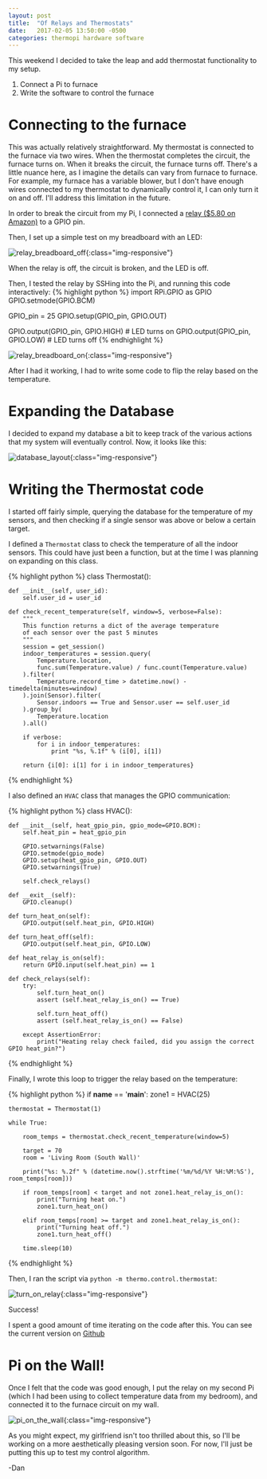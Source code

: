 ```yaml
---
layout: post
title:  "Of Relays and Thermostats"
date:   2017-02-05 13:50:00 -0500
categories: thermopi hardware software
---
```


This weekend I decided to take the leap and add thermostat functionality to my setup. 

1. Connect a Pi to furnace
1. Write the software to control the furnace

# Connecting to the furnace

This was actually relatively straightforward. My thermostat is connected to the furnace via two wires. When the thermostat completes the circuit, the furnace
turns on. When it breaks the circuit, the furnace turns off. There's a little nuance here, as I imagine the details can vary from furnace to furnace. For example,
my furnace has a variable blower, but I don't have enough wires connected to my thermostat to dynamically control it, I can only turn it on and off. I'll address 
this limitation in the future.

In order to break the circuit from my Pi, I connected a [relay ($5.80 on Amazon)](https://www.amazon.com/gp/product/B00VRUAHLE/ref=oh_aui_detailpage_o03_s01?ie=UTF8&psc=1)
to a GPIO pin.

Then, I set up a simple test on my breadboard with an LED:

![relay_breadboard_off]({{site.url}}/assets/2017-02-05-of-relays-and-thermostats/relay_breadboard_off.png){:class="img-responsive"}

When the relay is off, the circuit is broken, and the LED is off.

Then, I tested the relay by SSHing into the Pi, and running this code interactively:
{% highlight python %}
import RPi.GPIO as GPIO
GPIO.setmode(GPIO.BCM)

GPIO_pin = 25
GPIO.setup(GPIO_pin, GPIO.OUT)

GPIO.output(GPIO_pin, GPIO.HIGH) # LED turns on
GPIO.output(GPIO_pin, GPIO.LOW) # LED turns off
{% endhighlight %}

![relay_breadboard_on]({{site.url}}/assets/2017-02-05-of-relays-and-thermostats/relay_breadboard_on.png){:class="img-responsive"}

After I had it working, I had to write some code to flip the relay based on the temperature.

# Expanding the Database

I decided to expand my database a bit to keep track of the various actions that my system will eventually control. Now, it looks like this:

![database_layout]({{site.url}}/assets/2017-02-05-of-relays-and-thermostats/database_layout.png){:class="img-responsive"}

# Writing the Thermostat code

I started off fairly simple, querying the database for the temperature of my sensors, and then checking if a single sensor was above or below a certain target.

I defined a `Thermostat` class to check the temperature of all the indoor sensors. This could have just been a function, but at the time I was 
planning on expanding on this class.

{% highlight python %}
class Thermostat():

    def __init__(self, user_id):
        self.user_id = user_id

    def check_recent_temperature(self, window=5, verbose=False):
        """
        This function returns a dict of the average temperature 
        of each sensor over the past 5 minutes
        """
        session = get_session()
        indoor_temperatures = session.query(
            Temperature.location,
            func.sum(Temperature.value) / func.count(Temperature.value)
        ).filter(
            Temperature.record_time > datetime.now() - timedelta(minutes=window)
        ).join(Sensor).filter(
            Sensor.indoors == True and Sensor.user == self.user_id
        ).group_by(
            Temperature.location
        ).all()

        if verbose:
            for i in indoor_temperatures:
                print "%s, %.1f" % (i[0], i[1])

        return {i[0]: i[1] for i in indoor_temperatures}
{% endhighlight %}

I also defined an `HVAC` class that manages the GPIO communication:

{% highlight python %}
class HVAC():

    def __init__(self, heat_gpio_pin, gpio_mode=GPIO.BCM):
        self.heat_pin = heat_gpio_pin

        GPIO.setwarnings(False)
        GPIO.setmode(gpio_mode)
        GPIO.setup(heat_gpio_pin, GPIO.OUT)
        GPIO.setwarnings(True)

        self.check_relays()

    def __exit__(self):
        GPIO.cleanup()

    def turn_heat_on(self):
        GPIO.output(self.heat_pin, GPIO.HIGH)

    def turn_heat_off(self):
        GPIO.output(self.heat_pin, GPIO.LOW)

    def heat_relay_is_on(self):
        return GPIO.input(self.heat_pin) == 1

    def check_relays(self):
        try:
            self.turn_heat_on()
            assert (self.heat_relay_is_on() == True)

            self.turn_heat_off()
            assert (self.heat_relay_is_on() == False)

        except AssertionError:
            print("Heating relay check failed, did you assign the correct GPIO heat_pin?")
{% endhighlight %}

Finally, I wrote this loop to trigger the relay based on the temperature:

{% highlight python %}
if __name__ == '__main__':
    zone1 = HVAC(25)

    thermostat = Thermostat(1)

    while True:

        room_temps = thermostat.check_recent_temperature(window=5)

        target = 70
        room = 'Living Room (South Wall)'

        print("%s: %.2f" % (datetime.now().strftime('%m/%d/%Y %H:%M:%S'), room_temps[room]))

        if room_temps[room] < target and not zone1.heat_relay_is_on():
            print("Turning heat on.")
            zone1.turn_heat_on()

        elif room_temps[room] >= target and zone1.heat_relay_is_on():
            print("Turning heat off.")
            zone1.turn_heat_off()

        time.sleep(10)
{% endhighlight %}

Then, I ran the script via `python -m thermo.control.thermostat`:

![turn_on_relay]({{site.url}}/assets/2017-02-05-of-relays-and-thermostats/turn_on_relay.png){:class="img-responsive"}

Success!

I spent a good amount of time iterating on the code after this. You can see the current version on [Github](https://github.com/dan-nadler/thermopi)

# Pi on the Wall!

Once I felt that the code was good enough, I put the relay on my second Pi (which I had been using to collect temperature data from my bedroom), 
and connected it to the furnace circuit on my wall.

![pi_on_the_wall]({{site.url}}/assets/2017-02-05-of-relays-and-thermostats/pi_on_the_wall.png){:class="img-responsive"}

As you might expect, my girlfriend isn't too thrilled about this, so I'll be working on a more aesthetically pleasing version soon. For now, I'll just be putting this
up to test my control algorithm.

-Dan
